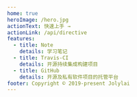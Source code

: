 ```yaml
---
home: true
heroImage: /hero.jpg
actionText: 快速上手 →
actionLink: /api/directive
features:
  - title: Note
    details: 学习笔记
  - title: Travis-CI
    details: 开源持续集成构建项目
  - title: GitHub
    details: 开源及私有软件项目的托管平台
footer: Copyright © 2019-present Jolylai
---
```





